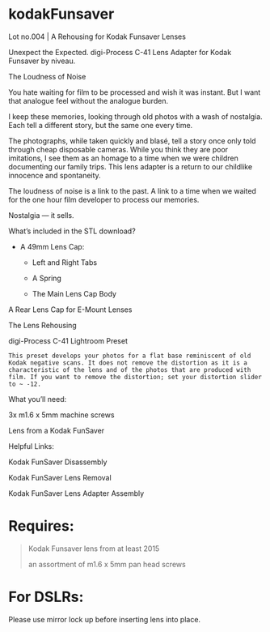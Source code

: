 # kodakFunsaver
 Lot no.004 | A Rehousing for Kodak Funsaver Lenses

Unexpect the Expected. digi-Process C-41 Lens Adapter for Kodak Funsaver by niveau.

The Loudness of Noise

You hate waiting for film to be processed and wish it was instant. But I want that analogue feel without the analogue burden.

I keep these memories, looking through old photos with a wash of nostalgia. Each tell a different story, but the same one every time.

The photographs, while taken quickly and blasé, tell a story once only told through cheap disposable cameras. While you think they are poor imitations, I see them as an homage to a time when we were children documenting our family trips. This lens adapter is a return to our childlike innocence and spontaneity.

The loudness of noise is a link to the past. A link to a time when we waited for the one hour film developer to process our memories.

Nostalgia — it sells.

What’s included in the STL download?
    
- A 49mm Lens Cap:

  - Left and Right Tabs

  - A Spring

  - The Main Lens Cap Body

A Rear Lens Cap for E-Mount Lenses

The Lens Rehousing

digi-Process C-41 Lightroom Preset

    This preset develops your photos for a flat base reminiscent of old Kodak negative scans. It does not remove the distortion as it is a characteristic of the lens and of the photos that are produced with film. If you want to remove the distortion; set your distortion slider to ~ -12.

What you’ll need:

3x m1.6 x 5mm machine screws

Lens from a Kodak FunSaver

Helpful Links:

Kodak FunSaver Disassembly

Kodak FunSaver Lens Removal

Kodak FunSaver Lens Adapter Assembly

# Requires:
> Kodak Funsaver lens from at least 2015
> 
> an assortment of m1.6 x 5mm pan head screws

# For DSLRs:
Please use mirror lock up before inserting lens into place. 
